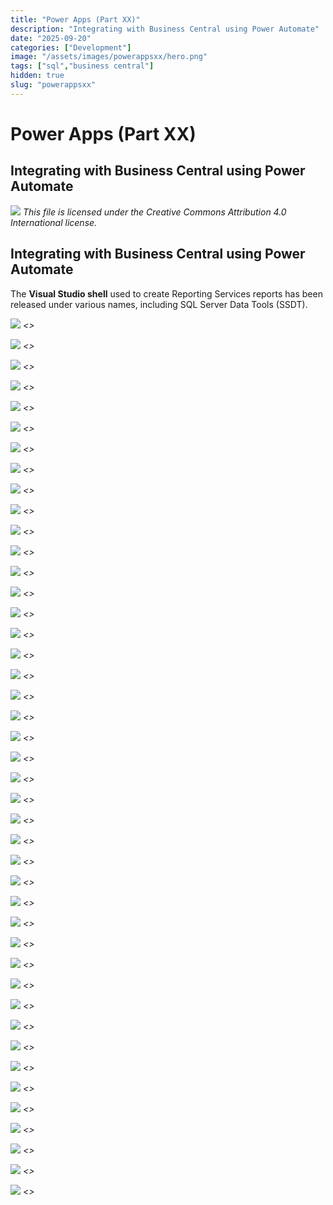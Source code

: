 ```yaml
---
title: "Power Apps (Part XX)"
description: "Integrating with Business Central using Power Automate"
date: "2025-09-20"
categories: ["Development"]
image: "/assets/images/powerappsxx/hero.png"
tags: ["sql","business central"]
hidden: true
slug: "powerappsxx"
---
```


# Power Apps (Part XX)

## Integrating with Business Central using Power Automate

![](/assets/images/powerappsxx/office-365-icon-500x500.png)
*This file is licensed under the Creative Commons Attribution 4.0 International license.*


## Integrating with Business Central using Power Automate

The **Visual Studio shell** used to create Reporting Services reports has been released under various names, including SQL Server Data Tools (SSDT).

![](/assets/images/powerappsxx/screenshot-2024-10-30-at-5.00.32pm-1836x1475.png)
*<<NEW TEXT HERE>>*

![](/assets/images/powerappsxx/screenshot-2024-10-30-at-5.00.32pm-1836x1475.png)
*<<NEW TEXT HERE>>*

![](/assets/images/powerappsxx/screenshot-2024-10-30-at-5.00.32pm-1836x1475.png)
*<<NEW TEXT HERE>>*

![](/assets/images/powerappsxx/screenshot-2024-10-30-at-5.00.32pm-1836x1475.png)
*<<NEW TEXT HERE>>*

![](/assets/images/powerappsxx/screenshot-2024-10-30-at-5.00.32pm-1836x1475.png)
*<<NEW TEXT HERE>>*

![](/assets/images/powerappsxx/screenshot-2024-10-30-at-5.00.32pm-1836x1475.png)
*<<NEW TEXT HERE>>*

![](/assets/images/powerappsxx/screenshot-2024-10-30-at-5.00.32pm-1836x1475.png)
*<<NEW TEXT HERE>>*

![](/assets/images/powerappsxx/screenshot-2024-10-30-at-5.00.32pm-1836x1475.png)
*<<NEW TEXT HERE>>*

![](/assets/images/powerappsxx/screenshot-2024-10-30-at-5.00.32pm-1836x1475.png)
*<<NEW TEXT HERE>>*

![](/assets/images/powerappsxx/screenshot-2024-10-30-at-5.00.32pm-1836x1475.png)
*<<NEW TEXT HERE>>*

![](/assets/images/powerappsxx/screenshot-2024-10-30-at-5.00.32pm-1836x1475.png)
*<<NEW TEXT HERE>>*

![](/assets/images/powerappsxx/screenshot-2024-10-30-at-5.00.32pm-1836x1475.png)
*<<NEW TEXT HERE>>*

![](/assets/images/powerappsxx/screenshot-2024-10-30-at-5.00.32pm-1836x1475.png)
*<<NEW TEXT HERE>>*

![](/assets/images/powerappsxx/screenshot-2024-10-30-at-5.00.32pm-1836x1475.png)
*<<NEW TEXT HERE>>*

![](/assets/images/powerappsxx/screenshot-2024-10-30-at-5.00.32pm-1836x1475.png)
*<<NEW TEXT HERE>>*

![](/assets/images/powerappsxx/screenshot-2024-10-30-at-5.00.32pm-1836x1475.png)
*<<NEW TEXT HERE>>*

![](/assets/images/powerappsxx/screenshot-2024-10-30-at-5.00.32pm-1836x1475.png)
*<<NEW TEXT HERE>>*

![](/assets/images/powerappsxx/screenshot-2024-10-30-at-5.00.32pm-1836x1475.png)
*<<NEW TEXT HERE>>*

![](/assets/images/powerappsxx/screenshot-2024-10-30-at-5.00.32pm-1836x1475.png)
*<<NEW TEXT HERE>>*

![](/assets/images/powerappsxx/screenshot-2024-10-30-at-5.00.32pm-1836x1475.png)
*<<NEW TEXT HERE>>*

![](/assets/images/powerappsxx/screenshot-2024-10-30-at-5.00.32pm-1836x1475.png)
*<<NEW TEXT HERE>>*

![](/assets/images/powerappsxx/screenshot-2024-10-30-at-5.00.32pm-1836x1475.png)
*<<NEW TEXT HERE>>*

![](/assets/images/powerappsxx/screenshot-2024-10-30-at-5.00.32pm-1836x1475.png)
*<<NEW TEXT HERE>>*

![](/assets/images/powerappsxx/screenshot-2024-10-30-at-5.00.32pm-1836x1475.png)
*<<NEW TEXT HERE>>*

![](/assets/images/powerappsxx/screenshot-2024-10-30-at-5.00.32pm-1836x1475.png)
*<<NEW TEXT HERE>>*

![](/assets/images/powerappsxx/screenshot-2024-10-30-at-5.00.32pm-1836x1475.png)
*<<NEW TEXT HERE>>*

![](/assets/images/powerappsxx/screenshot-2024-10-30-at-5.00.32pm-1836x1475.png)
*<<NEW TEXT HERE>>*

![](/assets/images/powerappsxx/screenshot-2024-10-30-at-5.00.32pm-1836x1475.png)
*<<NEW TEXT HERE>>*

![](/assets/images/powerappsxx/screenshot-2024-10-30-at-5.00.32pm-1836x1475.png)
*<<NEW TEXT HERE>>*

![](/assets/images/powerappsxx/screenshot-2024-10-30-at-5.00.32pm-1836x1475.png)
*<<NEW TEXT HERE>>*

![](/assets/images/powerappsxx/screenshot-2024-10-30-at-5.00.32pm-1836x1475.png)
*<<NEW TEXT HERE>>*

![](/assets/images/powerappsxx/screenshot-2024-10-30-at-5.00.32pm-1836x1475.png)
*<<NEW TEXT HERE>>*

![](/assets/images/powerappsxx/screenshot-2024-10-30-at-5.00.32pm-1836x1475.png)
*<<NEW TEXT HERE>>*

![](/assets/images/powerappsxx/screenshot-2024-10-30-at-5.00.32pm-1836x1475.png)
*<<NEW TEXT HERE>>*

![](/assets/images/powerappsxx/screenshot-2024-10-30-at-5.00.32pm-1836x1475.png)
*<<NEW TEXT HERE>>*

![](/assets/images/powerappsxx/screenshot-2024-10-30-at-5.00.32pm-1836x1475.png)
*<<NEW TEXT HERE>>*

![](/assets/images/powerappsxx/screenshot-2024-10-30-at-5.00.32pm-1836x1475.png)
*<<NEW TEXT HERE>>*

![](/assets/images/powerappsxx/screenshot-2024-10-30-at-5.00.32pm-1836x1475.png)
*<<NEW TEXT HERE>>*

![](/assets/images/powerappsxx/screenshot-2024-10-30-at-5.00.32pm-1836x1475.png)
*<<NEW TEXT HERE>>*

![](/assets/images/powerappsxx/screenshot-2024-10-30-at-5.00.32pm-1836x1475.png)
*<<NEW TEXT HERE>>*

![](/assets/images/powerappsxx/screenshot-2024-10-30-at-5.00.32pm-1836x1475.png)
*<<NEW TEXT HERE>>*

![](/assets/images/powerappsxx/screenshot-2024-10-30-at-5.00.32pm-1836x1475.png)
*<<NEW TEXT HERE>>*

![](/assets/images/powerappsxx/screenshot-2024-10-30-at-5.00.32pm-1836x1475.png)
*<<NEW TEXT HERE>>*
